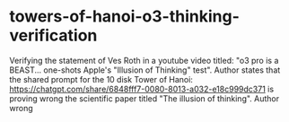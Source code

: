 # towers-of-hanoi-o3-thinking-verification
Verifying the statement of Ves Roth in a youtube video titled: "o3 pro is a BEAST... one-shots Apple's "Illusion of Thinking" test". Author states that the shared prompt for the 10 disk Tower of Hanoi: https://chatgpt.com/share/6848fff7-0080-8013-a032-e18c999dc371 is proving wrong the scientific paper titled "The illusion of thinking". Author wrong
